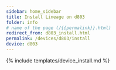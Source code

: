 ```yaml
---
sidebar: home_sidebar
title: Install Lineage on d803
folder: info
# name of the page (/{{permalink}}.html)
redirect_from: d803_install.html
permalink: /devices/d803/install
device: d803
---
```

{% include templates/device_install.md %}
